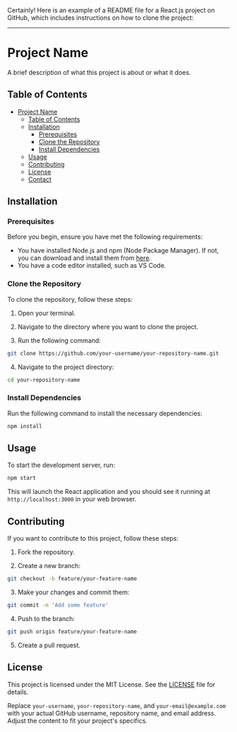Certainly! Here is an example of a README file for a React.js project on GitHub, which includes instructions on how to clone the project:

---

# Project Name

A brief description of what this project is about or what it does.

## Table of Contents

- [Project Name](#project-name)
  - [Table of Contents](#table-of-contents)
  - [Installation](#installation)
    - [Prerequisites](#prerequisites)
    - [Clone the Repository](#clone-the-repository)
    - [Install Dependencies](#install-dependencies)
  - [Usage](#usage)
  - [Contributing](#contributing)
  - [License](#license)
  - [Contact](#contact)

## Installation

### Prerequisites

Before you begin, ensure you have met the following requirements:

- You have installed Node.js and npm (Node Package Manager). If not, you can download and install them from [here](https://nodejs.org/).
- You have a code editor installed, such as VS Code.

### Clone the Repository

To clone the repository, follow these steps:

1. Open your terminal.

2. Navigate to the directory where you want to clone the project.

3. Run the following command:

```bash
git clone https://github.com/your-username/your-repository-name.git
```

4. Navigate to the project directory:

```bash
cd your-repository-name
```

### Install Dependencies

Run the following command to install the necessary dependencies:

```bash
npm install
```

## Usage

To start the development server, run:

```bash
npm start
```

This will launch the React application and you should see it running at `http://localhost:3000` in your web browser.

## Contributing

If you want to contribute to this project, follow these steps:

1. Fork the repository.

2. Create a new branch:

```bash
git checkout -b feature/your-feature-name
```

3. Make your changes and commit them:

```bash
git commit -m 'Add some feature'
```

4. Push to the branch:

```bash
git push origin feature/your-feature-name
```

5. Create a pull request.

## License

This project is licensed under the MIT License. See the [LICENSE](LICENSE) file for details.



Replace `your-username`, `your-repository-name`, and `your-email@example.com` with your actual GitHub username, repository name, and email address. Adjust the content to fit your project's specifics.
